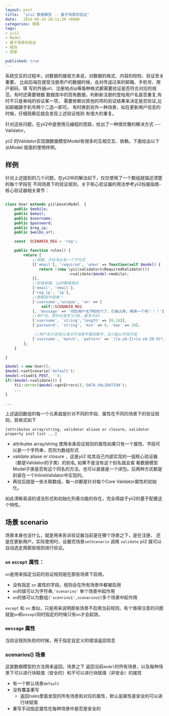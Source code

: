 ```yaml
---
layout: post
title:  "yii2 数据模型 -- 基于场景的验证"
date:   2016-06-14 20:11:39 +0800
categories: 随笔
tags: 
- yii2
- Model
- 基于场景的验证
- 规则 
- 场景

published: true
---
```


<!--
破vim 回头高两件事
1. 自动保存
2. 自动折行换行
-->

<!--先说一坨可能的实际遇到的情况, 爆料一下人世间的各种苦难 -->

系统交互的过程中，对数据的接收方来说，对数据的格式、内容的校检、验证至关重要。
比如后端在接受注册用户的数据时候，会对传送过来的邮箱、手机号、用户密码、填
写的外链url、注册地点ip等每种格式都需要验证是否符合对应的规范，有时还需要根据
数据库中的现有数据，判断新注册的登陆用户名是否重复,有时不只是单纯的验证某一项，
需要依赖对其他的项的验证结果来决定是否验证,比如邮箱跟手机号两个二选一即可。
有时换到另外一种场景，如在更新用户信息的时候，仔细观察后就会发现上述验证规则
有很大的重复。

针对这些问题，在yii2中是使用元编程的思路，给出了一种很优雅的解决方式 --- Validator。

yii2 的Validator实现跟数据模型Model有很多的互相交互、依赖。下面给出以下从Model
层面的使用样例。

<!-- 救世主降生 -->


<!--如何使用救世主拯救 -->

## 样例

针对上述提到的几个问题，在yii2中的解法如下，仅仅使用了一个数组就描述清楚的每个字段在
不同场景下的验证规则，关于核心验证器的用法参考yii2权威指南-核心验证器相关章节：

```php

class User extends yii\base\Model  {
    public $mobile;
    public $email;
    public $username;
    public $password;
    public $reg_ip;
    public $weibo_url;

    const  SCENARIO_REG = 'reg';

    public function rules() {
        return [
            //邮箱、手机号必有一个不为空
            [['email'], 'required', 'when' => function(self $model) {
               return !(new \yii\validators\RequiredValidator())
                            ->validate($model->mobile);
            }],
            //检查邮箱、ip的数据格式
            ['email', 'email'],
            ['reg_ip', 'ip'],
            //数据库中值唯一
            ['username','unique', 'on' => [
                self::SCENARIO_REG
            ], 'message' => '你的用户名TMD热门了，已被占用，再换一个吧！！！'],
            //用户名，密码长度至少为8，最多为16
            ['username', 'string','length' => [8,16]],
            ['password', 'string', 'min' => 8, 'max' => 20],

             //用户名只含有52英文字母表字幕及数字，且只能以字母开始
            ['username', 'match', 'pattern' => '/[a-zA-Z]+[a-zA-Z0-9]*/'],
        ];
    }

}

$model = new User();
$model->setScenario('default');
$model->load($_POST, '');
if(!$model->validate()) {
    Yii::error($model->getErrors(),'DATA_VALIDATION');
    ...
}

...

```


上述返回数组的每一个元素就是针对不同的字段、属性在不同的场景下的验证规则，其格式如下

`[attributes array/string, validator aliase or closure, validator property init list ...]`

- attributes array/string 使用本条验证规则的属性如果只有一个属性、字段可以是一个字符串，否则为数组形式
- validate aliase or closure ，这是yii2 给其自己内部实现的一组核心验证器（都是Validator的子类）的别名, 如果不是没有这个别名就会查
看数据模型Model子类是否有这个同名的方法，也可以直接是一个闭包。后两种方式都是封装在一个InlineValidator中实现的。
- 再往后就是一些关联数组，每一对都是针对每个Core Validator属性的初始化。

如此清晰易读的语法形式和初始化列表功能的存在，完全得益于yii2的基于配置这个特性。

## 场景 scenario

场景本身也没什么，就是用来告诉验证器当前是在哪个场景之下，是在注册、
还是在更新用户。实际使用时，设置完场景`setScenario` 调用 `validate`
yii2 就可以自动选定用那些规则进行验证。


### `on` `except` 属性：


`on`是用来指定当前的验证规则是在那些场景下启用。

- 没有指定 `on` 属性的字段，规则会在所有场景中都被启用
- `on`的值可以为字符串,`'scenarino'` 单个场景中起作用
- `on`的值可以为数组`['scenrino1',scenarino2]`多个场景中起作用

`except` 和 `on` 类似，只是用来说明那些场景不启用当前规则。有个值得注意的问题就是`on`和`except`同时指定的时候只有`on`才会起效。


### `message` 属性

当验证规则失败的时候，用于指定自定义的错误返回信息

###  scenarios() 场景

这是数据模型的方法用来返回，场景之下
返回当前`model`的所有场景，以及每种场景下可以进行块赋值（安全的）和不可以进行块赋值（非安全）的属性

- 有一个默认场景`default`
- 没有覆盖重写
	+ 返回rules里面发现的所有场景和对应的属性，默认是属性是安全的可以进行块赋值
- 重写手动指定属性在每种场景中是否是安全的

<!-- 救世主的内部构造是怎么样的 -->

<!-- 救世主的内部构造是为什么是这样的 -->

